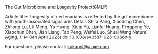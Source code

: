 The Gut Microbiome and Longevity Project(GMLP)

Article title: Longevity of centenarians is reflected by the gut microbiome with youth-associated signatures
Detail: Shifu Pang, Xiaodong Chen, Zhilong Lu, Lili Meng, Yu Huang, Xiuqi Yu, Lianfei Huang, Pengpeng Ye, Xiaochun Chen, Jian Liang, Tao Peng, Weifei Luo, Shuai Wang
Nature Aging, 1-14 (6th April 2023) doi:10.1038/s43587-023-00389-y

For questions, please contact: kakapsf@aiage.com
